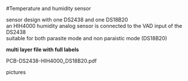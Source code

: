 #Temperature and humidity sensor

sensor design with one DS2438 and one DS18B20<br>
an HIH4000 humidity analog sensor is connected to the VAD input of the DS2438<br>
suitable for both parasite mode and non paraistic mode (DS18B20)<br>

<b>multi layer file with full labels</b><br>

PCB-DS2438-HIH4000_DS18B20.pdf<br>

pictures<br>
